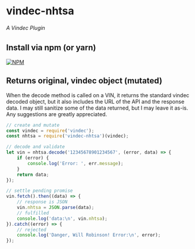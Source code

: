 # vindec-nhtsa
###### A Vindec Plugin

## Install via npm (or yarn)
[![NPM](https://nodei.co/npm/vindec-nhtsa.png?downloads=true&downloadRank=true&stars=true)](https://www.npmjs.com/package/vindec-nhtsa)

## Returns original, vindec object (mutated)
When the decode method is called on a VIN, it returns the standard vindec decoded object, but
it also includes the URL of the API and the response data.  I may still sanitize some of the
data returned, but I may leave it as-is.  Any suggestions are greatly appreciated.

```javascript
// create and mutate 
const vindec = require('vindec');
const nhtsa = require('vindec-nhtsa')(vindec);

// decode and validate
let vin = nhtsa.decode('12345678901234567', (error, data) => {
	if (error) {
		console.log('Error: ', err.message);
	}
	return data;
});

// settle pending promise
vin.fetch().then((data) => {
	// response is JSON
	vin.nhtsa = JSON.parse(data);
	// fulfilled
    console.log('data:\n', vin.nhtsa);
}).catch((error) => {
	// rejected
    console.log('Danger, Will Robinson! Error:\n', error);
});
``` 
